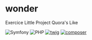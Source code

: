# wonder
Exercice Little Project Quora's Like

![Symfony](https://img.shields.io/badge/symfony-%23000000.svg?style=for-the-badge&logo=symfony&logoColor=white)
![PHP](https://img.shields.io/badge/php-%23777BB4.svg?style=for-the-badge&logo=php&logoColor=white)
<a href='https://github.com/shivamkapasia0' target="_blank"><img alt='twig' src='https://img.shields.io/badge/TWIG-100000?style=for-the-badge&logo=twig&logoColor=white&labelColor=189010&color=189010'/></a>
<a href='https://github.com/shivamkapasia0' target="_blank"><img alt='composer' src='https://img.shields.io/badge/composer-100000?style=for-the-badge&logo=composer&logoColor=151515&labelColor=B78631&color=BAB8B8'/></a>

